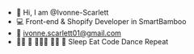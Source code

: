 
- 👋 Hi, I am @Ivonne-Scarlett
- 💻 Front-end & Shopify Developer in SmartBamboo
- 📧 ivonne.scarlett01@gmail.com
- 🛌🏻 🍜 👩🏻‍💻 💃🏻 👠 Sleep Eat Code Dance Repeat
